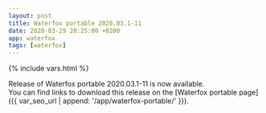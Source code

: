 ```yaml
---
layout: post
title: Waterfox portable 2020.03.1-11
date: 2020-03-29 20:25:00 +0200
app: waterfox
tags: [waterfox]
---
```

{% include vars.html %}

Release of Waterfox portable 2020.03.1-11 is now available.<br />
You can find links to download this release on the [Waterfox portable page]({{ var_seo_url | append: '/app/waterfox-portable/' }}).